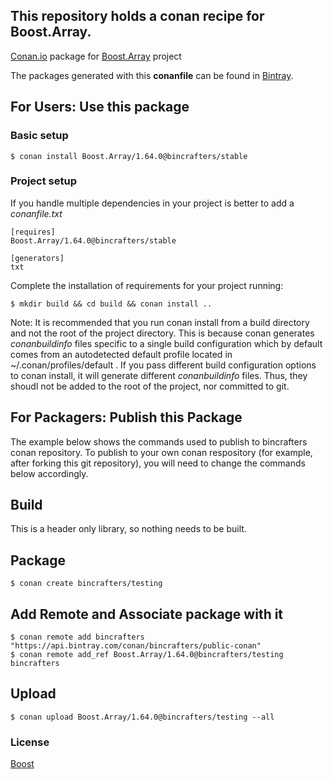 ## This repository holds a conan recipe for Boost.Array.

[Conan.io](https://conan.io) package for [Boost.Array](https://github.com/Boostorg/Array) project

The packages generated with this **conanfile** can be found in [Bintray](https://bintray.com/bincrafters/public-conan/Boost.Array%3Abincrafters).

## For Users: Use this package

### Basic setup

    $ conan install Boost.Array/1.64.0@bincrafters/stable

### Project setup

If you handle multiple dependencies in your project is better to add a *conanfile.txt*

    [requires]
    Boost.Array/1.64.0@bincrafters/stable

    [generators]
    txt

Complete the installation of requirements for your project running:</small></span>

    $ mkdir build && cd build && conan install ..
	
Note: It is recommended that you run conan install from a build directory and not the root of the project directory.  This is because conan generates *conanbuildinfo* files specific to a single build configuration which by default comes from an autodetected default profile located in ~/.conan/profiles/default .  If you pass different build configuration options to conan install, it will generate different *conanbuildinfo* files.  Thus, they shoudl not be added to the root of the project, nor committed to git. 

## For Packagers: Publish this Package

The example below shows the commands used to publish to bincrafters conan repository. To publish to your own conan respository (for example, after forking this git repository), you will need to change the commands below accordingly. 

## Build  

This is a header only library, so nothing needs to be built.

## Package 

    $ conan create bincrafters/testing
	
## Add Remote and Associate package with it

	$ conan remote add bincrafters "https://api.bintray.com/conan/bincrafters/public-conan"
	$ conan remote add_ref Boost.Array/1.64.0@bincrafters/testing bincrafters

## Upload

    $ conan upload Boost.Array/1.64.0@bincrafters/testing --all

### License
[Boost](LICENSE)
